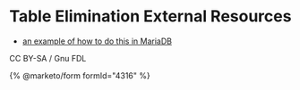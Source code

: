 
# Table Elimination External Resources

* [an example of how to do this in MariaDB](https://www.anchormodeling.com/?page_id=303)


CC BY-SA / Gnu FDL


{% @marketo/form formId="4316" %}
